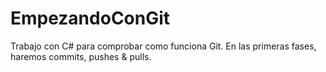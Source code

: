 # EmpezandoConGit

Trabajo con C# para comprobar como funciona Git.
En las primeras fases, haremos commits, pushes & pulls.

